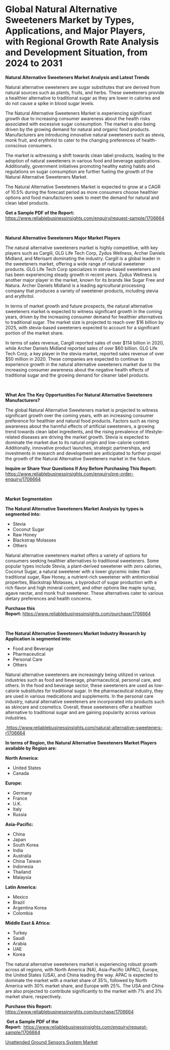 <p><h1>Global Natural Alternative Sweeteners Market by Types, Applications, and Major Players, with Regional Growth Rate Analysis and Development Situation, from 2024 to 2031</h1></p><p><strong>Natural Alternative Sweeteners Market Analysis and Latest Trends</strong></p>
<p><p>Natural alternative sweeteners are sugar substitutes that are derived from natural sources such as plants, fruits, and herbs. These sweeteners provide a healthier alternative to traditional sugar as they are lower in calories and do not cause a spike in blood sugar levels.</p><p>The Natural Alternative Sweeteners Market is experiencing significant growth due to increasing consumer awareness about the health risks associated with excessive sugar consumption. The market is also being driven by the growing demand for natural and organic food products. Manufacturers are introducing innovative natural sweeteners such as stevia, monk fruit, and erythritol to cater to the changing preferences of health-conscious consumers.</p><p>The market is witnessing a shift towards clean label products, leading to the adoption of natural sweeteners in various food and beverage applications. Additionally, government initiatives promoting healthy eating habits and regulations on sugar consumption are further fueling the growth of the Natural Alternative Sweeteners Market.</p><p>The Natural Alternative Sweeteners Market is expected to grow at a CAGR of 10.5% during the forecast period as more consumers choose healthier options and food manufacturers seek to meet the demand for natural and clean label products.</p></p>
<p><strong>Get a Sample PDF of the Report:&nbsp;</strong> <a href="https://www.reliablebusinessinsights.com/enquiry/request-sample/1706664">https://www.reliablebusinessinsights.com/enquiry/request-sample/1706664</a></p>
<p>&nbsp;</p>
<p><strong>Natural Alternative Sweeteners Major Market Players</strong></p>
<p><p>The natural alternative sweeteners market is highly competitive, with key players such as Cargill, GLG Life Tech Corp, Zydus Wellness, Archer Daniels Midland, and Merisant dominating the industry. Cargill is a global leader in the sweeteners market, offering a wide range of natural sweetener products. GLG Life Tech Corp specializes in stevia-based sweeteners and has been experiencing steady growth in recent years. Zydus Wellness is another major player in the market, known for its brands like Sugar Free and Natura. Archer Daniels Midland is a leading agricultural processing company that produces a variety of sweetener products, including stevia and erythritol. </p><p>In terms of market growth and future prospects, the natural alternative sweeteners market is expected to witness significant growth in the coming years, driven by the increasing consumer demand for healthier alternatives to traditional sugar. The market size is projected to reach over $16 billion by 2025, with stevia-based sweeteners expected to account for a significant portion of the market share. </p><p>In terms of sales revenue, Cargill reported sales of over $114 billion in 2020, while Archer Daniels Midland reported sales of over $60 billion. GLG Life Tech Corp, a key player in the stevia market, reported sales revenue of over $50 million in 2020. These companies are expected to continue to experience growth in the natural alternative sweeteners market due to the increasing consumer awareness about the negative health effects of traditional sugar and the growing demand for cleaner label products.</p></p>
<p>&nbsp;</p>
<p><strong>What Are The Key Opportunities For Natural Alternative Sweeteners Manufacturers?</strong></p>
<p><p>The global Natural Alternative Sweeteners market is projected to witness significant growth over the coming years, with an increasing consumer preference for healthier and natural food products. Factors such as rising awareness about the harmful effects of artificial sweeteners, a growing trend towards clean label ingredients, and the rising prevalence of lifestyle-related diseases are driving the market growth. Stevia is expected to dominate the market due to its natural origin and low-calorie content. Additionally, innovative product launches, strategic partnerships, and investments in research and development are anticipated to further propel the growth of the Natural Alternative Sweeteners market in the future.</p></p>
<p><strong>Inquire or Share Your Questions If Any Before Purchasing This Report:</strong> <a href="https://www.reliablebusinessinsights.com/enquiry/pre-order-enquiry/1706664">https://www.reliablebusinessinsights.com/enquiry/pre-order-enquiry/1706664</a></p>
<p>&nbsp;</p>
<p><strong>Market Segmentation</strong></p>
<p><strong>The Natural Alternative Sweeteners Market Analysis by types is segmented into:</strong></p>
<p><ul><li>Stevia</li><li>Coconut Sugar</li><li>Raw Honey</li><li>Blackstrap Molasses</li><li>Others</li></ul></p>
<p><p>Natural alternative sweeteners market offers a variety of options for consumers seeking healthier alternatives to traditional sweeteners. Some popular types include Stevia, a plant-derived sweetener with zero calories, Coconut Sugar, a natural sweetener with a lower glycemic index than traditional sugar, Raw Honey, a nutrient-rich sweetener with antimicrobial properties, Blackstrap Molasses, a byproduct of sugar production with a rich flavor and high mineral content, and other options like maple syrup, agave nectar, and monk fruit sweetener. These alternatives cater to various dietary preferences and health concerns.</p></p>
<p><strong>Purchase this Report:&nbsp;</strong><a href="https://www.reliablebusinessinsights.com/purchase/1706664">https://www.reliablebusinessinsights.com/purchase/1706664</a></p>
<p>&nbsp;</p>
<p><strong>The Natural Alternative Sweeteners Market Industry Research by Application is segmented into:</strong></p>
<p><ul><li>Food and Beverage</li><li>Pharmaceutical</li><li>Personal Care</li><li>Others</li></ul></p>
<p><p>Natural alternative sweeteners are increasingly being utilized in various industries such as food and beverage, pharmaceutical, personal care, and others. In the food and beverage sector, these sweeteners are used as low-calorie substitutes for traditional sugar. In the pharmaceutical industry, they are used in various medications and supplements. In the personal care industry, natural alternative sweeteners are incorporated into products such as skincare and cosmetics. Overall, these sweeteners offer a healthier alternative to traditional sugar and are gaining popularity across various industries.</p></p>
<p><a href="https://www.reliablebusinessinsights.com/natural-alternative-sweeteners-r1706664">&nbsp;https://www.reliablebusinessinsights.com/natural-alternative-sweeteners-r1706664</a></p>
<p><strong>In terms of Region, the Natural Alternative Sweeteners Market Players available by Region are:</strong></p>
<p>
    <p> <strong> North America: </strong>
        <ul>
            <li>United States</li>
            <li>Canada</li>
        </ul>
        </p> 
    <p> <strong> Europe: </strong>
        <ul>
            <li>Germany</li>
            <li>France</li>
            <li>U.K.</li>
            <li>Italy</li>
            <li>Russia</li>
        </ul>
        </p> 
    <p> <strong> Asia-Pacific: </strong>
        <ul>
            <li>China</li>
            <li>Japan</li>
            <li>South Korea</li>
            <li>India</li>
            <li>Australia</li>
            <li>China Taiwan</li>
            <li>Indonesia</li>
            <li>Thailand</li>
            <li>Malaysia</li>
        </ul>
        </p> 
    <p> <strong> Latin America: </strong>
        <ul>
            <li>Mexico</li>
            <li>Brazil</li>
            <li>Argentina Korea</li>
            <li>Colombia</li>
        </ul>
        </p> 
    <p> <strong> Middle East & Africa: </strong>
        <ul>
            <li>Turkey</li>
            <li>Saudi</li>
            <li>Arabia</li>
            <li>UAE</li>
            <li>Korea</li>
        </ul>
    </p>
    </p>
<p><p>The natural alternative sweeteners market is experiencing robust growth across all regions, with North America (NA), Asia-Pacific (APAC), Europe, the United States (USA), and China leading the way. APAC is expected to dominate the market with a market share of 35%, followed by North America with 30% market share, and Europe with 25%. The USA and China are also projected to contribute significantly to the market with 7% and 3% market share, respectively.</p></p>
<p><strong>Purchase this Report: </strong><a href="https://www.reliablebusinessinsights.com/purchase/1706664">https://www.reliablebusinessinsights.com/purchase/1706664</a></p>
<p>&nbsp;<strong>Get a Sample PDF of the Report:&nbsp;&nbsp;</strong><a href="https://www.reliablebusinessinsights.com/enquiry/request-sample/1706664">https://www.reliablebusinessinsights.com/enquiry/request-sample/1706664</a></p>
<p><strong></strong></p>
<p><p><a href="https://view.publitas.com/reportprime-1/unattended-ground-sensors-system-market-size-is-growing-at-cagr-of-12-8-this-report-covers-analysis-by-market-segmentation-growth-and-forecast-2024-2031/">Unattended Ground Sensors System Market</a></p></p>